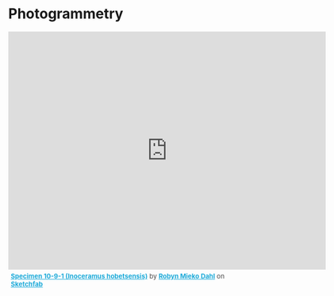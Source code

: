 # Photogrammetry

<div class="sketchfab-embed-wrapper"><iframe width="640" height="480" src="https://sketchfab.com/models/8351f46b8fde47ed8d1245f5ef456c63/embed" frameborder="0" allow="autoplay; fullscreen; vr" mozallowfullscreen="true" webkitallowfullscreen="true"></iframe>

<p style="font-size: 13px; font-weight: normal; margin: 5px; color: #4A4A4A;">
    <a href="https://sketchfab.com/models/8351f46b8fde47ed8d1245f5ef456c63?utm_medium=embed&utm_source=website&utm_campaign=share-popup" target="_blank" style="font-weight: bold; color: #1CAAD9;">Specimen 10-9-1 (Inoceramus hobetsensis)</a>
    by <a href="https://sketchfab.com/robyndahl?utm_medium=embed&utm_source=website&utm_campaign=share-popup" target="_blank" style="font-weight: bold; color: #1CAAD9;">Robyn Mieko Dahl</a>
    on <a href="https://sketchfab.com?utm_medium=embed&utm_source=website&utm_campaign=share-popup" target="_blank" style="font-weight: bold; color: #1CAAD9;">Sketchfab</a>
</p>
</div>
